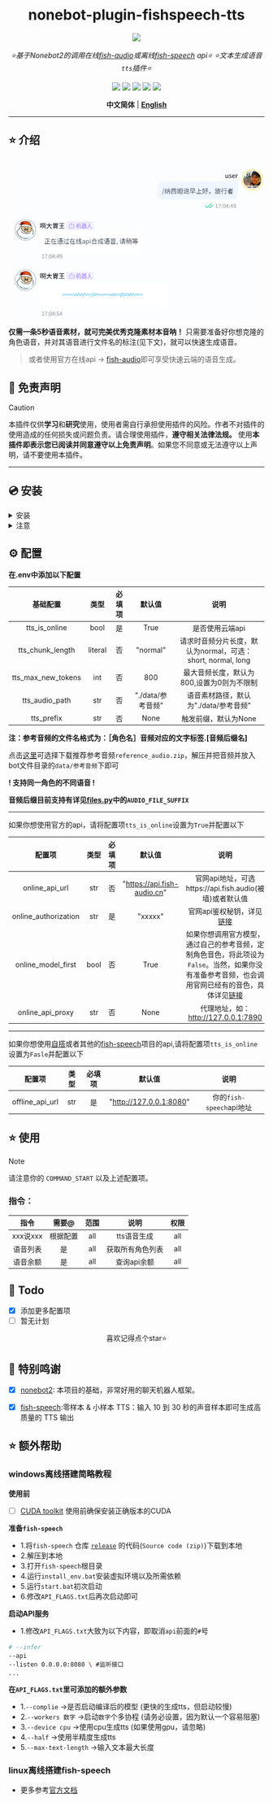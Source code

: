 <div align="center">

# nonebot-plugin-fishspeech-tts

<a href="https://v2.nonebot.dev/store">
<img src="https://count.getloli.com/get/@nonebot-plugin-fishspeech-tts?theme=asoul"></a>

_⭐基于Nonebot2的调用在线[fish-audio](https://fish-audio.cn/zh-CN/)或离线[fish-speech](https://github.com/fishaudio/fish-speech) api⭐_
_⭐文本生成语音`tts`插件⭐_

<a href="https://www.python.org/downloads/release/python-390/">
    <img src="https://img.shields.io/badge/python-3.10+-blue"></a>
<a href="https://qm.qq.com/q/SL6m4KdFe4">
    <img src="https://img.shields.io/badge/QQ-1141538825-yellow"></a>
<a href="https://github.com/Cvandia/nonebot-plugin-game-torrent/blob/main/LICENCE">
    <img src="https://img.shields.io/badge/license-MIT-blue"></a>
<a href="https://v2.nonebot.dev/">
    <img src="https://img.shields.io/badge/Nonebot2-2.2.0+-red"></a>
<a href="https://github.com/Cvandia/nonebot-plugin-fishspeech-tts/actions/workflows/python-app.yml">
    <img src="https://github.com/Cvandia/nonebot-plugin-fishspeech-tts/actions/workflows/python-app.yml/badge.svg?branch=master"></a>

**中文简体** | [**English**](./docs/README_EN.md)

</div>

---

## ⭐ 介绍

[![video](./res/演示.png)](https://github.com/user-attachments/assets/75fa16e0-f340-4bbe-9c58-ef4062ee76ac)

**仅需一条5秒语音素材，就可~~完美~~优秀克隆素材本音呐！**
只需要准备好你想克隆的角色语音，并对其语音进行文件名的标注(见下文)，就可以快速生成语音。
> 或者使用官方在线api -> [fish-audio](https://fish-audio.cn/zh-CN/)即可享受快速云端的语音生成。

## 📜 免责声明

> [!CAUTION]
> 本插件仅供**学习**和**研究**使用，使用者需自行承担使用插件的风险。作者不对插件的使用造成的任何损失或问题负责。请合理使用插件，**遵守相关法律法规。**
使用**本插件即表示您已阅读并同意遵守以上免责声明**。如果您不同意或无法遵守以上声明，请不要使用本插件。

---

## 💿 安装

<details>
<summary>安装</summary>

`pipx` 安装

```bash
pipx install nonebot-plugin-fishspeech-tts -U
```
> [!note] 在nonebot的pyproject.toml中的plugins = ["xxx"]添加此插件

`nb-cli`安装
```bash
nb plugin install nonebot-plugin-fishspeech-tts -U
```

`git clone`安装(不推荐)

- 命令窗口`cmd`下运行
```bash
git clone https://github.com/Cvandia/nonebot-plugin-fishspeech-tts
```
- 在窗口运行处
将文件夹`nonebot-plugin-fishspeech-tts`复制到bot根目录下的`src/plugins`(或创建bot时的其他名称`xxx/plugins`)


 </details>

 <details>
 <summary>注意</summary>

 推荐镜像站下载

 清华源```https://pypi.tuna.tsinghua.edu.cn/simple```

 阿里源```https://mirrors.aliyun.com/pypi/simple/```

</details>

## ⚙️ 配置

**在.env中添加以下配置**

|      基础配置      |  类型   | 必填项 |      默认值       |                            说明                             |
| :----------------: | :-----: | :----: | :---------------: | :---------------------------------------------------------: |
|   tts_is_online    |  bool   |   是   |       True        |                       是否使用云端api                       |
|  tts_chunk_length  | literal |   否   |     "normal"      | 请求时音频分片长度，默认为normal，可选：short, normal, long |
| tts_max_new_tokens |   int   |   否   |        800        |          最大音频长度，默认为800,设置为0则为不限制          |
|   tts_audio_path   |   str   |   否   | "./data/参考音频" |            语音素材路径，默认为"./data/参考音频"            |
|     tts_prefix     |   str   |   否   |       None        |                    触发前缀，默认为None                     |

**注：参考音频的文件名格式为：［角色名］音频对应的文字标签.[音频后缀名]**

点击[这里](https://github.com/Cvandia/nonebot-plugin-fishspeech-tts/releases)可选择下载推荐参考音频`reference_audio.zip`，解压并把音频并放入bot文件目录的`data/参考音频`下即可

**! 支持同一角色的不同语音 !**

**音频后缀目前支持有详见[files.py](./nonebot_plugin_fishspeech_tts/files.py)中的`AUDIO_FILE_SUFFIX`**
___

如果你想使用官方的api，请将配置项`tts_is_online`设置为`True`并配置以下

|        配置项        | 类型  | 必填项 |           默认值            |                                                                                     说明                                                                                     |
| :------------------: | :---: | :----: | :-------------------------: | :--------------------------------------------------------------------------------------------------------------------------------------------------------------------------: |
|    online_api_url    |  str  |   否   | "https://api.fish-audio.cn" |                                                                                 官网api地址，可选https://api.fish.audio(被墙)或者默认值                                                                                  |
| online_authorization |  str  |   是   |           "xxxxx"           |                                                    官网api鉴权秘钥，详见[链接](https://fish.audio/zh-CN/go-api/api-keys/)                                                    |
|  online_model_first  | bool  |   否   |            True             | 如果你想调用官方模型，通过自己的参考音频，定制角色音色，将此项设为`False`。当然，如果你没有准备参考音频，也会调用官网已经有的音色，具体详见[链接](https://fish.audio/zh-CN/) |
|   online_api_proxy   |  str  |   否   |            None             |                                                                     代理地址，如：http://127.0.0.1:7890                                                                      |

---

如果你想使用[自搭](#离线搭建fish-speech)或者其他的[fish-speech](https://github.com/fishaudio/fish-speech)项目的api,请将配置项`tts_is_online`设置为`Fasle`并配置以下

|     配置项      | 类型  | 必填项 |         默认值          |           说明           |
| :-------------: | :---: | :----: | :---------------------: | :----------------------: |
| offline_api_url |  str  |   是   | "http://127.0.0.1:8080" | 你的`fish-speech`api地址 |

## ⭐ 使用

> [!note]
> 请注意你的 `COMMAND_START` 以及上述配置项。

### 指令：

|   指令   |  需要@   | 范围  |       说明       | 权限  |
| :------: | :------: | :---: | :--------------: | :---: |
| xxx说xxx | 根据配置 |  all  |   tts语音生成    |  all  |
| 语音列表 |    是    |  all  | 获取所有角色列表 |  all  |
| 语音余额 |    是    |  all  |   查询api余额    |  all  |

## 🌙 Todo
 - [x] 添加更多配置项
 - [ ] 暂无计划

<center>喜欢记得点个star⭐</center>

## 💝 特别鸣谢

- [x] [nonebot2](https://github.com/nonebot/nonebot2): 本项目的基础，非常好用的聊天机器人框架。
- [x] [fish-speech](https://github.com/fishaudio/fish-speech):零样本 & 小样本 TTS：输入 10 到 30 秒的声音样本即可生成高质量的 TTS 输出


## ⭐ 额外帮助

### windows离线搭建简略教程

**使用前**
- [ ] [CUDA toolkit](https://developer.nvidia.com/cuda-toolkit) 使用前确保安装正确版本的CUDA

**准备`fish-speech`**
- 1.将`fish-speech` 仓库 [`release`](https://github.com/fishaudio/fish-speech/releases) 的代码(`Source code
(zip)`)下载到本地
- 2.解压到本地
- 3.打开`fish-speech`根目录
- 4.运行`install_env.bat`安装虚拟环境以及所需依赖
- 5.运行`start.bat`初次启动
- 6.修改`API_FLAGS.txt`后再次启动即可

**启动API服务**

- 1.修改`API_FLAGS.txt`大致为以下内容，即取消`api`前面的`#`号
```bash
# --infer
--api
--listen 0.0.0.0:8080 \ #监听接口
...
```
**在`API_FLAGS.txt`里可添加的额外参数**
- 1.`--complie` ->是否启动编译后的模型 (更快的生成tts，但启动较慢)
- 2.`--workers 数字` ->启动`数字`个多协程 (请务必设置，因为默认一个容易阻塞)
- 3.`--device cpu` ->使用cpu生成tts (如果使用gpu，请忽略)
- 4.`--half` ->使用半精度生成tts
- 5.`--max-text-length` ->输入文本最大长度

### linux离线搭建fish-speech
- 更多参考[官方文档](https://speech.fish.audio/zh)
